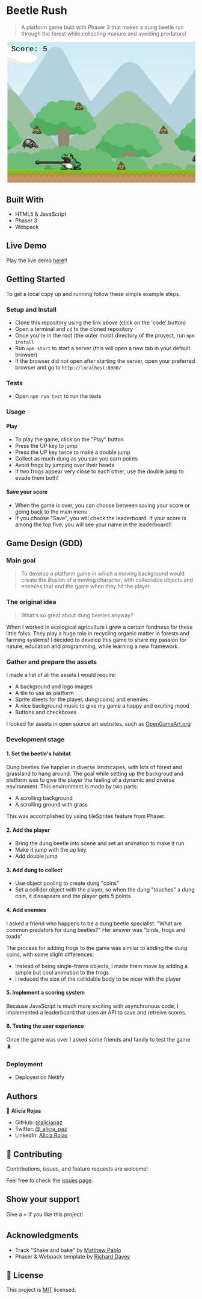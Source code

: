 # Beetle Rush

> A platform game built with Phaser 3 that makes a dung beetle run through the forest while collecting manure and avoiding predators!

![screenshot](./Screenshot.png)

## Built With

- HTML5 & JavaScript
- Phaser 3
- Webpack 

## Live Demo

Play the live demo [here](https://optimistic-thompson-062a68.netlify.app/)!!

## Getting Started

To get a local copy up and running follow these simple example steps.

### Setup and Install

- Clone this repository using the link above (click on the 'code' button)
- Open a terminal and `cd` to the cloned repository
- Once you're in the root (the outer most) directory of the proyect, run `npm install`
- Run `npm start` to start a server (this will open a new tab in your default browser) 
- If the browser did not open after starting the server, open your preferred browser and go to `http://localhost:8080/`

### Tests

- Open `npm run test` to run the tests

### Usage

#### Play
- To play the game, click on the "Play" button
- Press the UP key to jump
- Press the UP key twice to make a double jump
- Collect as much dung as you can you earn points
- Avoid frogs by jumping over their heads
- If two frogs appear very close to each other, use the double jump to evade them both!

#### Save your score
- When the game is over, you can choose between saving your score or going back to the main menu
- If you choose "Save", you will check the leaderboard. If your score is among the top five, you will see your name in the leaderboard!!

## Game Design (GDD)

### Main goal

> To develop a platform game in which a moving background would create the illusion of a moving character, with collectable objects and enemies that end the game when they hit the player. 

### The original idea

> What's so great about dung beetles anyway?

When I worked in ecological agriculture I grew a certain fondness for these little folks. They play a huge role in recycling organic matter in forests and farming systems!
I decided to develop this game to share my passion for nature, education and programming, while learning a new framework.

### Gather and prepare the assets

I made a list of all the assets I would require:
- A background and logo images
- A tile to use as platform
- Sprite sheets for the player, dung(coins) and enemies
- A nice background music to give my game a happy and exciting mood
- Buttons and checkboxes

I looked for assets in open source art websites, such as [OpenGameArt.org](https://opengameart.org/)

### Development stage

#### 1. Set the beetle's habitat

Dung beetles live happier in diverse landscapes, with lots of forest and grassland to hang around. The goal while setting up the backgroud and platform was to give the player the feeling of a dynamic and diverse environment.
This environment is made by two parts:

- A scrolling background
- A scrolling ground with grass

This was accomplished by using tileSprites feature from Phaser.

#### 2. Add the player

- Bring the dung beetle into scene and set an animation to make it run
- Make it jump with the up key
- Add double jump

#### 3. Add dung to collect

- Use object pooling to create dung "coins"
- Set a collider object with the player, so when the dung "touches" a dung coin, it dissapears and the player gets 5 points

#### 4. Add enemies

I asked a friend who happens to be a dung beetle specialist: "What are common predators for dung beetles?"
Her answer was "birds, frogs and toads"

The process for adding frogs to the game was similar to adding the dung coins, with some slight differences: 
- Instead of being single-frame objects, I made them move by adding a simple but cool animation to the frogs
- I reduced the size of the collidable body to be nicer with the player

#### 5. Implement a scoring system

Because JavaScript is much more exciting with asynchronous code, I implemented a leaderboard that uses an API to save and retreive scores. 

#### 6. Testing the user experience 

Once the game was over I asked some friends and family to test the game :beetle:

### Deployment

- Deployed on Netlify

## Authors

👤 **Alicia Rojas**

- GitHub: [@aliciapaz](https://github.com/aliciapaz)
- Twitter: [@_alicia_paz](https://twitter.com/_alicia_paz)
- LinkedIn: [Alicia Rojas](https://www.linkedin.com/in/aliciapazrojas/)

## 🤝 Contributing

Contributions, issues, and feature requests are welcome!

Feel free to check the [issues page](https://github.com/aliciapaz/beetle-rush/issues).

## Show your support

Give a ⭐️ if you like this project!

## Acknowledgments

- Track "Shake and bake" by [Matthew Pablo](https://matthewpablo.com/)
- Phaser & Webpack template by [Richard Davey](https://github.com/photonstorm)

## 📝 License

This project is [MIT](LICENSE) licensed.
